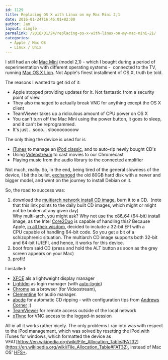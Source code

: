 ```yaml
---
id: 1129
title: Replacing OS X with Linux on my Mac Mini 2,1
date: 2016-01-24T16:46:01+02:00
author: Jan
layout: single
permalink: /2016/01/24/replacing-os-x-with-linux-on-my-mac-mini-21/
categories:
  - Apple / Mac OS
  - Linux / Unix
---
```

I still had an old [Mac Mini](https://en.wikipedia.org/wiki/Mac_Mini) (model 2,1) - which I bought during a period of experimentation with different operating systems -  connected to the TV, running [Mac OS X Lion](https://en.wikipedia.org/wiki/Mac_OS_X_Lion). Not Apple's finest installment of OS X, truth be told.

The reasons I wanted to get rid of it:

  * Apple stopped providing updates for it. Not fantastic from a security point of view.
  * They also managed to actually break VNC for anything except the OS X client
  * TeamViewer takes up a ridiculous amount of CPU power on OS X
  * You can't turn off the Mac Mini using the power button, it goes to sleep, and it can't be reprogrammed.
  * It's just .. sooo... slooooooooow

The only thing the device is used for is

  * [iTunes](https://www.apple.com/itunes/) to manage an [iPod classic](https://en.wikipedia.org/wiki/IPod_Classic), and to auto-rip newly bought CD's
  * Using [Videostream](http://getvideostream.com) to cast movies to our Chromecast
  * Playing music from the audio library to the connected amplifier

Not much, really. So, in the end, being tired of the general slowness of the device, I bit the bullet, [exchanged](https://www.ifixit.com/Device/Mac_Mini_Model_A1176) the old 80GB hard disk with a newer and bigger model, and went on the journey to install Debian on it.

So, the road to success was:

  1. download the [multiarch network install CD image](http://cdimage.debian.org/cdimage/daily-builds/daily/arch-latest/multi-arch/iso-cd/), burn it to a CD.  
  (note that this link points to the daily built CD images, which might or might not be broken at any given day)  
  Why multi-arch, you might ask? Why not use the x86_64 (64-bit) install image, as the Intel [Core2Duo](https://en.wikipedia.org/wiki/Intel_Core_2) is capable of handling this? Because Apple, [in all their wisdom](http://refit.sourceforge.net/info/apple_efi.html), decided to include a 32-bit EFI with a CPU capable of handling 64-bit code. So you get a bit of a schizophrenic situation. The multiarch CD image supports both 32-bit and 64-bit (U)EFI, and hence, it works for this device.
  2. boot from said CD (press and hold the ALT button as soon as the grey screen appears on your Mac)
  3. profit!

I installed:

  * [XFCE](http://www.xfce.org/) als a lightweight display manager
  * [Lightdm](https://wiki.freedesktop.org/www/Software/LightDM/) as login manager (with [auto-login](https://wiki.debian.org/LightDM#Enable_autologin))
  * [Chrome](https://www.google.com/chrome/) as a browser (for Videostream),
  * [Clementine](https://www.clementine-player.org/) for audio manager.
  * [abcde](http://abcde.einval.com/wiki/) for automatic CD ripping - with configuration tips from [Andrews Corner](http://www.andrews-corner.org/abcde.html) ;)
  * [TeamViewer](https://www.teamviewer.com/) for remote access outside of the local network
  * [x11vnc](http://www.karlrunge.com/x11vnc/) for VNC access to the logged-in session

All in all it works rather nicely. The only problems I ran into was with respect to the iPod management, which was solved by resetting the iPod with iTunes for windows, which formatted the device as VFAT[https://en.wikipedia.org/wiki/File_Allocation_Table#FAT32](https://en.wikipedia.org/wiki/File_Allocation_Table#FAT32), instead of Mac OS' [HFS+](https://en.wikipedia.org/wiki/HFS_Plus).